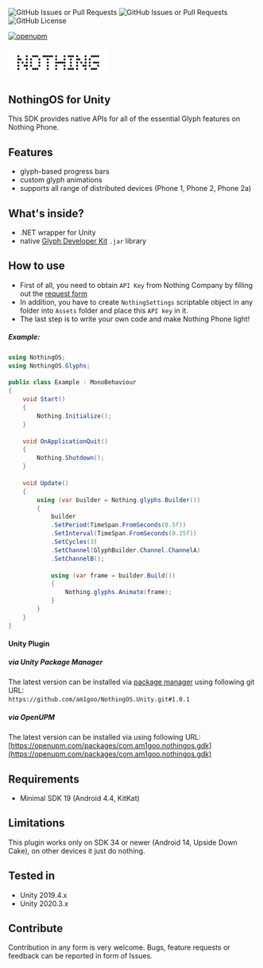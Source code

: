 ![GitHub Issues or Pull Requests](https://img.shields.io/github/issues/am1goo/NothingOS.Unity)
![GitHub Issues or Pull Requests](https://img.shields.io/github/issues-pr/am1goo/NothingOS.Unity)
![GitHub License](https://img.shields.io/github/license/am1goo/NothingOS.Unity)

[![openupm](https://img.shields.io/npm/v/com.am1goo.nothingos.gdk?label=openupm&registry_uri=https://package.openupm.com)](https://openupm.com/packages/com.am1goo.nothingos.gdk/)

<img src="Readme/nothing_logo.jpg" alt="nothing_logo" width=200 height=auto/>

## NothingOS for Unity
This SDK provides native APIs for all of the essential Glyph features on Nothing Phone.

## Features
- glyph-based progress bars
- custom glyph animations
- supports all range of distributed devices (Phone 1, Phone 2, Phone 2a)

## What's inside?
- .NET wrapper for Unity
- native [Glyph Developer Kit](https://github.com/Nothing-Developer-Programme/Glyph-Developer-Kit) `.jar` library

## How to use
 - First of all, you need to obtain `API Key` from Nothing Company by filling out the [request form](https://docs.google.com/forms/d/e/1FAIpQLScHZF5_1gZQABugJvJrWGTNuN2lhKlDWWP-B62ie29PtSB1uw/viewform)
- In addition, you have to create `NothingSettings` scriptable object in any folder into `Assets` folder and place this `API key` in it.
- The last step is to write your own code and make Nothing Phone light!

##### Example:
```csharp
using NothingOS;
using NothingOS.Glyphs;

public class Example : MonoBehaviour
{
    void Start()
    {
        Nothing.Initialize();
    }

    void OnApplicationQuit()
    {
        Nothing.Shutdown();
    }

    void Update()
    {
        using (var builder = Nothing.glyphs.Builder())
        {
            builder
            .SetPeriod(TimeSpan.FromSeconds(0.5f))
            .SetInterval(TimeSpan.FromSeconds(0.25f))
            .SetCycles(3)
            .SetChannel(GlyphBuilder.Channel.ChannelA)
            .SetChannelB();

            using (var frame = builder.Build())
            {
                Nothing.glyphs.Animate(frame);
            }
        }
    }
}
```

#### Unity Plugin
##### via Unity Package Manager
The latest version can be installed via [package manager](https://docs.unity3d.com/Manual/upm-ui-giturl.html) using following git URL: \
`https://github.com/am1goo/NothingOS.Unity.git#1.0.1`
##### via OpenUPM
The latest version can be installed via using following URL: \
[https://openupm.com/packages/com.am1goo.nothingos.gdk](https://openupm.com/packages/com.am1goo.nothingos.gdk)

## Requirements
- Minimal SDK 19 (Android 4.4, KitKat)
  
## Limitations
This plugin works only on SDK 34 or newer (Android 14, Upside Down Cake), on other devices it just do nothing.

## Tested in
- Unity 2019.4.x
- Unity 2020.3.x

## Contribute
Contribution in any form is very welcome. Bugs, feature requests or feedback can be reported in form of Issues.

